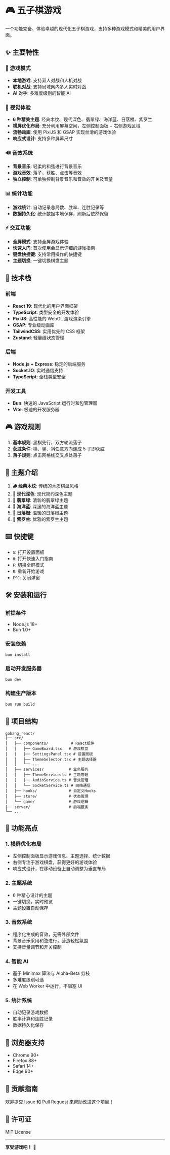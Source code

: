 # 🎮 五子棋游戏

一个功能完备、体验卓越的现代化五子棋游戏，支持多种游戏模式和精美的用户界面。

## ✨ 主要特性

### 🎯 游戏模式

- **本地游戏**: 支持双人对战和人机对战
- **联机对战**: 支持局域网内多人实时对战
- **AI 对手**: 多难度级别的智能 AI

### 🎨 视觉体验

- **6 种精美主题**: 经典木纹、现代深色、翡翠绿、海洋蓝、日落橙、紫罗兰
- **横屏优化布局**: 充分利用屏幕空间，左侧控制面板 + 右侧游戏区域
- **流畅动画**: 使用 PixiJS 和 GSAP 实现丝滑的游戏体验
- **响应式设计**: 支持多种屏幕尺寸

### 🔊 音效系统

- **背景音乐**: 轻柔的和弦进行背景音乐
- **游戏音效**: 落子、获胜、点击等音效
- **独立控制**: 可单独控制背景音乐和音效的开关及音量

### 📊 统计功能

- **游戏统计**: 自动记录总局数、胜率、连胜记录等
- **数据持久化**: 统计数据本地保存，刷新后依然保留

### ⚡ 交互功能

- **全屏模式**: 支持全屏游戏体验
- **快速入门**: 首次使用会显示详细的游戏指南
- **键盘快捷键**: 支持常用操作的快捷键
- **主题切换**: 一键切换棋盘主题

## 🚀 技术栈

### 前端

- **React 19**: 现代化的用户界面框架
- **TypeScript**: 类型安全的开发体验
- **PixiJS**: 高性能的 WebGL 游戏渲染引擎
- **GSAP**: 专业级动画库
- **TailwindCSS**: 实用优先的 CSS 框架
- **Zustand**: 轻量级状态管理

### 后端

- **Node.js + Express**: 稳定的后端服务
- **Socket.IO**: 实时通信支持
- **TypeScript**: 全栈类型安全

### 开发工具

- **Bun**: 快速的 JavaScript 运行时和包管理器
- **Vite**: 极速的开发服务器

## 🎮 游戏规则

1. **基本规则**: 黑棋先行，双方轮流落子
2. **获胜条件**: 横、竖、斜任意方向连成 5 子即获胜
3. **落子规则**: 点击网格线交叉点处落子

## 🎨 主题介绍

1. **🪵 经典木纹**: 传统的木质棋盘风格
2. **🌙 现代深色**: 现代简约深色主题
3. **🍃 翡翠绿**: 清新的翡翠绿主题
4. **🌊 海洋蓝**: 深邃的海洋蓝主题
5. **🌅 日落橙**: 温暖的日落橙主题
6. **🔮 紫罗兰**: 优雅的紫罗兰主题

## ⌨️ 快捷键

- `S`: 打开设置面板
- `H`: 打开快速入门指南
- `F`: 切换全屏模式
- `R`: 重新开始游戏
- `ESC`: 关闭弹窗

## 🛠️ 安装和运行

### 前提条件

- Node.js 18+
- Bun 1.0+

### 安装依赖

```bash
bun install
```

### 启动开发服务器

```bash
bun dev
```

### 构建生产版本

```bash
bun run build
```

## 🎯 项目结构

```
gobang_react/
├── src/
│   ├── components/          # React组件
│   │   ├── GameBoard.tsx   # 游戏棋盘
│   │   ├── SettingsPanel.tsx # 设置面板
│   │   ├── ThemeSelector.tsx # 主题选择器
│   │   └── ...
│   ├── services/           # 业务服务
│   │   ├── ThemeService.ts # 主题管理
│   │   ├── AudioService.ts # 音效管理
│   │   └── SocketService.ts # 网络通信
│   ├── hooks/              # 自定义Hooks
│   ├── store/              # 状态管理
│   └── game/               # 游戏逻辑
├── server/                 # 后端服务
└── ...
```

## 🌟 功能亮点

### 1. 横屏优化布局

- 左侧控制面板显示游戏信息、主题选择、统计数据
- 右侧专注于游戏棋盘，获得更好的游戏体验
- 响应式设计，在移动设备上自动调整为垂直布局

### 2. 主题系统

- 6 种精心设计的主题
- 一键切换，实时预览
- 主题设置自动保存

### 3. 音效系统

- 程序化生成的音效，无需外部文件
- 背景音乐采用和弦进行，营造轻松氛围
- 支持音量调节和开关控制

### 4. 智能 AI

- 基于 Minimax 算法与 Alpha-Beta 剪枝
- 多难度级别可选
- 在 Web Worker 中运行，不阻塞 UI

### 5. 统计系统

- 自动记录游戏数据
- 胜率计算和连胜记录
- 数据持久化保存

## 📱 浏览器支持

- Chrome 90+
- Firefox 88+
- Safari 14+
- Edge 90+

## 🤝 贡献指南

欢迎提交 Issue 和 Pull Request 来帮助改进这个项目！

## 📄 许可证

MIT License

---

**享受游戏吧！** 🎉
